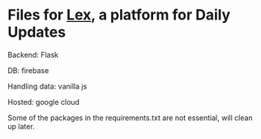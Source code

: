 # Files for [Lex](https://getlex-5b86d.appspot.com/create), a platform for Daily Updates
Backend: Flask

DB: firebase

Handling data: vanilla js

Hosted: google cloud

Some of the packages in the requirements.txt are not essential, will clean up later.
